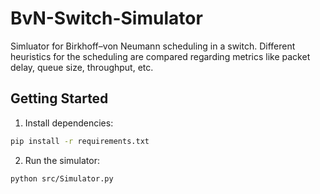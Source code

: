 # BvN-Switch-Simulator

Simluator for Birkhoff–von Neumann scheduling in a switch. Different heuristics for the scheduling are compared regarding metrics like packet delay, queue size, throughput, etc.

## Getting Started
  1) Install dependencies:
  ```bash
  pip install -r requirements.txt
  ```
  2) Run the simulator:
  ```bash
  python src/Simulator.py
  ```
